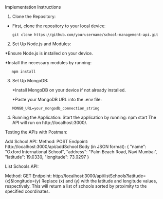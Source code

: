 Implementation Instructions

1. Clone the Repository:

  * First, clone the repository to your local device:

        git clone https://github.com/yourusername/school-management-api.git


2. Set Up Node.js and Modules:

  *Ensure Node.js is installed on your device.

  *Install the necessary modules by running:

       npm install

3. Set Up MongoDB:

   *Install MongoDB on your device if not already installed.
   
   *Paste your MongoDB URL into the .env file:
  
       MONGO_URL=your_mongodb_connection_string

4. Running the Application:
Start the application by running:
npm start
The API will run on http://localhost:3000/.

Testing the APIs with Postman:

Add School API:
Method: POST
Endpoint: http://localhost:3000/api/addSchool
Body (in JSON format):
{
  "name": "Oxford International School",
  "address": "Palm Beach Road, Navi Mumbai",
  "latitude": 19.0330,
  "longitude": 73.0297
}

List Schools API:

Method: GET
Endpoint: http://localhost:3000/api/listSchools?latitude=(x)&longitude=(y)
Replace (x) and (y) with the latitude and longitude values, respectively.
This will return a list of schools sorted by proximity to the specified coordinates.

